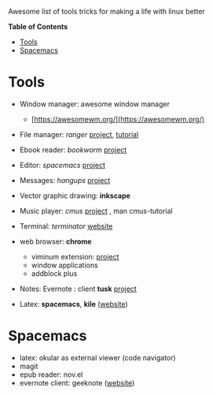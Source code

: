 Awesome list of tools tricks for making a life with linux better
<!-- markdown-toc start - Don't edit this section. Run M-x markdown-toc-refresh-toc -->
**Table of Contents**

- [Tools](#tools)
- [Spacemacs](#spacemacs)

<!-- markdown-toc end -->

# Tools
+ Window manager: awesome window manager
  + [https://awesomewm.org/](https://awesomewm.org/)
+ File manager: *ranger* 
[project](https://github.com/ranger/ranger),  [tutorial](https://www.digitalocean.com/community/tutorials/installing-and-using-ranger-a-terminal-file-manager-on-a-ubuntu-vps)

+ Ebook reader: *bookworm*
[project](https://github.com/babluboy/bookworm) 

+ Editor: *spacemacs*
[project](https://github.com/syl20bnr/spacemacs)

+ Messages: *hangups*
[project](https://github.com/tdryer/hangups)

+ Vector graphic drawing: **inkscape**
+ Music player: *cmus* 
[project](https://github.com/cmus/cmus)
, man cmus-tutorial
+ Terminal: *terminator* [website](https://code.launchpad.net/terminator)  
+ web browser: **chrome**
  + viminum extension: [project](https://github.com/philc/vimium)
  + window applications 
  + addblock plus
+ Notes: Evernote
: client **tusk** [project](https://github.com/klaussinani/tusk)
+ Latex: **spacemacs**, **kile** ([website](https://kile.sourceforge.io/))
# Spacemacs
+ latex: okular as external viewer (code navigator)
+ magit
+ epub reader: nov.el
+ evernote client: geeknote ([website](http://spacemacs.org/layers/+web-services/evernote/README.html))
